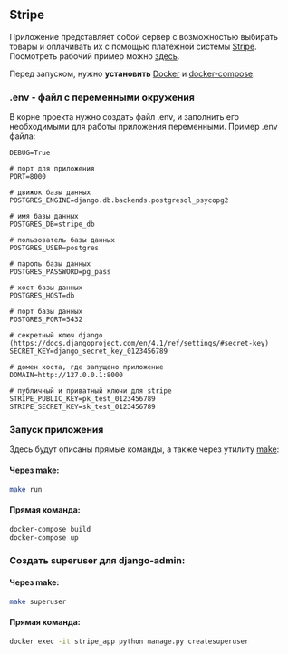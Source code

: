 ## Stripe

Приложение представляет собой сервер с возможностью выбирать товары и оплачивать их 
с помощью платёжной системы [Stripe](https://stripe.com/docs/checkout/quickstart).
Посмотреть рабочий пример можно [здесь](http://89.223.127.50:8000/).

Перед запуском, нужно **установить** 
[Docker](https://docs.docker.com/install/linux/docker-ce/ubuntu/) и 
[docker-compose](https://docs.docker.com/compose/install/).

### .env - файл с переменными окружения
В корне проекта нужно создать файл .env, 
и заполнить его необходимыми для работы приложения переменными. Пример .env файла:
```
DEBUG=True

# порт для приложения
PORT=8000

# движок базы данных
POSTGRES_ENGINE=django.db.backends.postgresql_psycopg2

# имя базы данных
POSTGRES_DB=stripe_db

# пользователь базы данных
POSTGRES_USER=postgres

# пароль базы данных
POSTGRES_PASSWORD=pg_pass

# хост базы данных
POSTGRES_HOST=db

# порт базы данных
POSTGRES_PORT=5432

# секретный ключ django (https://docs.djangoproject.com/en/4.1/ref/settings/#secret-key)
SECRET_KEY=django_secret_key_0123456789

# домен хоста, где запущено приложение
DOMAIN=http://127.0.0.1:8000

# публичный и приватный ключи для stripe
STRIPE_PUBLIC_KEY=pk_test_0123456789
STRIPE_SECRET_KEY=sk_test_0123456789
```

### Запуск приложения 
Здесь будут описаны прямые команды, а также через утилиту 
[make](https://habr.com/ru/post/211751/):
#### Через make:
```bash
make run
```
#### Прямая команда:
```bash
docker-compose build
docker-compose up
```

### Создать superuser для django-admin:
#### Через make:
```bash
make superuser
```
#### Прямая команда:
```bash
docker exec -it stripe_app python manage.py createsuperuser
```
